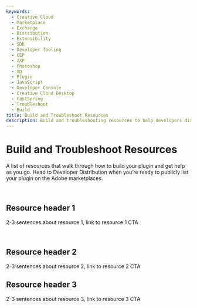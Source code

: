```yaml
---
keywords:
  - Creative Cloud
  - Marketplace
  - Exchange
  - Distribution
  - Extensibility
  - SDK
  - Developer Tooling
  - CEP
  - ZXP
  - Photoshop
  - XD
  - Plugin
  - JavaScript
  - Developer Console
  - Creative Cloud Desktop
  - FastSpring
  - Troubleshoot
  - Build
title: Build and Troubleshoot Resources
description: Build and troubleshooting resources to help developers distributing CEP plugins.
---
```


# Build and Troubleshoot Resources
A list of resources that walk through how to build your plugin and get help as you go. Head to Developer Distribution when you’re ready to publicly list your plugin on the Adobe marketplaces.​

​
## Resource header 1​
2-3 sentences about resource 1, link to resource 1​
CTA​

​

## Resource header 2​
2-3 sentences about resource 2, link to resource 2​
CTA​


## Resource header 3​
2-3 sentences about resource 3, link to resource 3​
CTA​

​